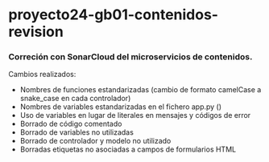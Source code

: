 # proyecto24-gb01-contenidos-revision
### Correción con SonarCloud del microservicios de contenidos.

Cambios realizados:
- Nombres de funciones estandarizadas (cambio de formato camelCase a snake_case en cada controlador)
- Nombres de variables estandarizadas en el fichero app.py ()
- Uso de variables en lugar de literales en mensajes y códigos de error
- Borrado de código comentado
- Borrado de variables no utilizadas
- Borrado de controlador y modelo no utilizado
- Borradas etiquetas no asociadas a campos de formularios HTML 
